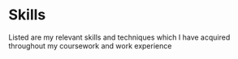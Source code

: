 # Skills
Listed are my relevant skills and techniques which I have acquired throughout my coursework and work experience
